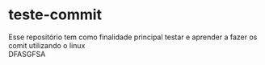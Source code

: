 # teste-commit
Esse repositório tem como finalidade principal testar e aprender a fazer os comit utilizando o linux  
DFASGFSA

